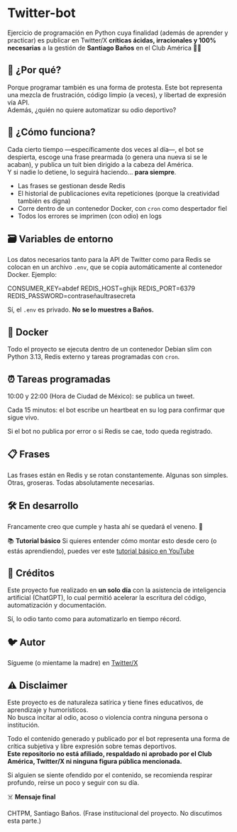 # **Twitter-bot**

Ejercicio de programación en Python cuya finalidad (además de aprender y practicar) es publicar en Twitter/X **críticas ácidas, irracionales y 100% necesarias** a la gestión de **Santiago Baños** en el Club América 💛💙

## 🧠 **¿Por qué?**

Porque programar también es una forma de protesta. Este bot representa una mezcla de frustración, código limpio (a veces), y libertad de expresión vía API.  
Además, ¿quién no quiere automatizar su odio deportivo?

## 🔧 **¿Cómo funciona?**

Cada cierto tiempo —específicamente dos veces al día—, el bot se despierta, escoge una frase prearmada (o genera una nueva si se le acaban), y publica un tuit bien dirigido a la cabeza del América.  
Y si nadie lo detiene, lo seguirá haciendo... **para siempre**.

- Las frases se gestionan desde Redis
- El historial de publicaciones evita repeticiones (porque la creatividad también es digna)
- Corre dentro de un contenedor Docker, con `cron` como despertador fiel
- Todos los errores se imprimen (con odio) en logs

## 🗃️ **Variables de entorno**

Los datos necesarios tanto para la API de Twitter como para Redis se colocan en un archivo `.env`, que se copia automáticamente al contenedor Docker. Ejemplo:

CONSUMER_KEY=abdef
REDIS_HOST=ghijk
REDIS_PORT=6379
REDIS_PASSWORD=contraseñaultrasecreta

Sí, el `.env` es privado. **No se lo muestres a Baños.**

## 🐳 **Docker**

Todo el proyecto se ejecuta dentro de un contenedor Debian slim con Python 3.13, Redis externo y tareas programadas con `cron`.

## ⏰ **Tareas programadas**

10:00 y 22:00 (Hora de Ciudad de México): se publica un tweet.

Cada 15 minutos: el bot escribe un heartbeat en su log para confirmar que sigue vivo.

Si el bot no publica por error o si Redis se cae, todo queda registrado.

## 📋 **Frases**
Las frases están en Redis y se rotan constantemente. Algunas son simples. Otras, groseras. Todas absolutamente necesarias.


## **🛠️ En desarrollo**
Francamente creo que cumple y hasta ahí se quedará el veneno. 🐍

📚 **Tutorial básico**
Si quieres entender cómo montar esto desde cero (o estás aprendiendo), puedes ver este [tutorial básico en YouTube](https://www.youtube.com/watch?v=xsSXL5iuzDg)

## 🤖 **Créditos**

Este proyecto fue realizado en **un solo día** con la asistencia de inteligencia artificial (ChatGPT), lo cual permitió acelerar la escritura del código, automatización y documentación.

Sí, lo odio tanto como para automatizarlo en tiempo récord.

## 🐦 Autor

Sígueme (o mientame la madre) en [Twitter/X](https://x.com/uedsoldier)

## ⚠️ Disclaimer

Este proyecto es de naturaleza satírica y tiene fines educativos, de aprendizaje y humorísticos.  
No busca incitar al odio, acoso o violencia contra ninguna persona o institución.

Todo el contenido generado y publicado por el bot representa una forma de crítica subjetiva y libre expresión sobre temas deportivos.  
**Este repositorio no está afiliado, respaldado ni aprobado por el Club América, Twitter/X ni ninguna figura pública mencionada.**

Si alguien se siente ofendido por el contenido, se recomienda respirar profundo, reírse un poco y seguir con su día.

☠️ **Mensaje final**

CHTPM, Santiago Baños.
(Frase institucional del proyecto. No discutimos esta parte.)
